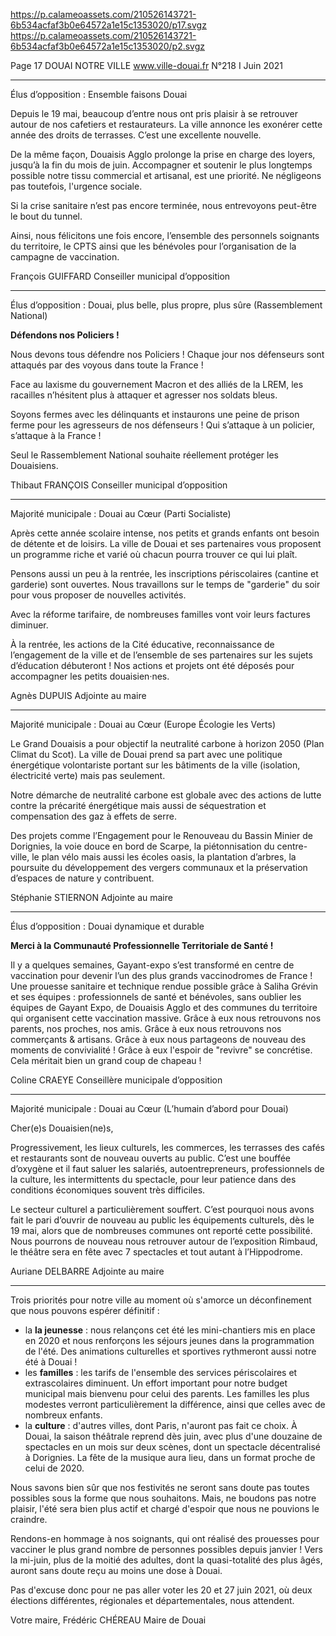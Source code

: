https://p.calameoassets.com/210526143721-6b534acfaf3b0e64572a1e15c1353020/p17.svgz
https://p.calameoassets.com/210526143721-6b534acfaf3b0e64572a1e15c1353020/p2.svgz

Page  17
DOUAI NOTRE VILLE
www.ville-douai.fr
N°218   I
Juin 2021

---

Élus d’opposition : Ensemble faisons Douai

Depuis le 19 mai, beaucoup d’entre nous ont pris plaisir à se retrouver autour de nos cafetiers et restaurateurs. La ville annonce les exonérer cette année des droits de terrasses. C’est une excellente nouvelle.

De la même façon, Douaisis Agglo prolonge la prise en charge des loyers, jusqu’à la fin du mois de juin. Accompagner et soutenir le plus longtemps possible notre tissu commercial et artisanal, est une priorité. Ne négligeons pas toutefois, l'urgence sociale.

Si la crise sanitaire n’est pas encore terminée, nous entrevoyons peut-être le bout du tunnel.

Ainsi, nous félicitons une fois encore, l’ensemble des personnels soignants du territoire, le CPTS ainsi que les bénévoles pour l’organisation de la campagne de vaccination.

François GUIFFARD
Conseiller municipal d’opposition

---

Élus d’opposition : Douai, plus belle, plus propre, plus sûre (Rassemblement National)

**Défendons nos Policiers !**

Nous devons tous défendre nos Policiers ! Chaque jour nos défenseurs sont attaqués par des voyous dans toute la France ! 

Face au laxisme du gouvernement Macron et des alliés de la LREM, les racailles n’hésitent plus à attaquer et agresser nos soldats bleus.

Soyons fermes avec les délinquants et instaurons une peine de prison ferme pour les agresseurs de nos défenseurs ! Qui s’attaque à un policier, s’attaque à la France !

Seul le Rassemblement National souhaite réellement protéger les Douaisiens.

Thibaut FRANÇOIS
Conseiller municipal d’opposition

---

Majorité municipale : Douai au Cœur (Parti Socialiste)

Après cette année scolaire intense, nos petits et grands enfants ont besoin de détente et de loisirs. La ville de Douai et ses partenaires vous proposent un programme riche et varié où chacun pourra trouver ce qui lui plaît.

Pensons aussi un peu à la rentrée, les inscriptions périscolaires (cantine et garderie) sont ouvertes. Nous travaillons sur le temps de "garderie" du soir pour vous proposer de nouvelles activités.

Avec la réforme  tarifaire, de nombreuses familles vont voir leurs factures diminuer.

À la rentrée, les actions de la Cité éducative, reconnaissance de l’engagement de la ville et de l’ensemble de ses partenaires sur les sujets d’éducation débuteront ! Nos actions et projets ont été déposés pour accompagner les petits douaisien·nes.

Agnès DUPUIS
Adjointe au maire

---

Majorité municipale : Douai au Cœur (Europe Écologie les Verts)

Le Grand Douaisis a pour objectif la neutralité carbone à horizon 2050 (Plan Climat du Scot). La ville de Douai prend sa part avec une politique énergétique volontariste portant sur les bâtiments de la ville (isolation, électricité verte) mais pas seulement.

Notre démarche de neutralité carbone est globale avec des actions de lutte contre la précarité énergétique mais aussi de séquestration et compensation des gaz à effets de serre.

Des projets comme l’Engagement pour le Renouveau du Bassin Minier de Dorignies, la voie douce en bord de Scarpe, la piétonnisation du centre-ville, le plan vélo mais aussi les écoles oasis, la plantation d’arbres, la poursuite du développement des vergers communaux et la préservation d’espaces de nature y contribuent.

Stéphanie STIERNON
Adjointe au maire

---

Élus d’opposition : Douai dynamique et durable

**Merci à la Communauté Professionnelle Territoriale de Santé !**

Il y a quelques semaines, Gayant-expo s’est transformé en centre de vaccination pour devenir l’un des plus grands vaccinodromes de France ! Une prouesse sanitaire et technique rendue possible grâce à Saliha Grévin et ses équipes : professionnels de santé et bénévoles, sans oublier les équipes de Gayant Expo, de Douaisis Agglo et des communes du territoire qui organisent cette vaccination massive. Grâce à eux nous retrouvons nos parents, nos proches, nos amis. Grâce à eux nous retrouvons nos commerçants & artisans. Grâce à eux nous partageons de nouveau des moments de convivialité ! Grâce à eux l'espoir de "revivre" se concrétise. Cela méritait bien un grand coup de chapeau !

Coline CRAEYE
Conseillère municipale d’opposition

---

Majorité municipale : Douai au Cœur (L’humain d’abord pour Douai)

Cher(e)s Douaisien(ne)s,

Progressivement, les lieux culturels, les commerces, les terrasses des cafés et restaurants sont de nouveau ouverts au public. C’est une bouffée d’oxygène et il faut saluer les salariés, autoentrepreneurs, professionnels de la culture, les intermittents du spectacle, pour leur patience dans des conditions économiques souvent très difficiles.

Le secteur culturel a particulièrement souffert. C’est pourquoi nous avons fait le pari d’ouvrir de nouveau au public les équipements culturels, dès le 19 mai, alors que de nombreuses communes ont reporté cette possibilité. Nous pourrons de nouveau nous retrouver autour de l’exposition Rimbaud, le théâtre sera en fête avec 7 spectacles et tout autant à l’Hippodrome.

Auriane DELBARRE
Adjointe au maire

---

Trois priorités pour notre ville au moment où s'amorce un déconfinement que nous pouvons espérer définitif :
- la **la jeunesse** : nous relançons cet été les mini-chantiers mis en place en 2020 et nous renforçons les séjours jeunes dans la programmation de l'été. Des animations culturelles et sportives rythmeront aussi notre été à Douai !
- les **familles** : les tarifs de l'ensemble des services périscolaires et extrascolaires diminuent. Un effort important pour notre budget municipal mais bienvenu pour celui des parents. Les familles les plus modestes verront particulièrement la différence, ainsi que celles avec de nombreux enfants.
- la **culture** : d'autres villes, dont Paris, n'auront pas fait ce choix. À Douai, la saison théâtrale reprend dès juin, avec plus d'une douzaine de spectacles en un mois sur deux scènes, dont un spectacle décentralisé à Dorignies. La fête de la musique aura lieu, dans un format proche de celui de 2020.

Nous savons bien sûr que nos festivités ne seront sans doute pas toutes possibles sous la forme que nous souhaitons. Mais, ne boudons pas notre plaisir, l'été sera bien plus actif et chargé d'espoir que nous ne pouvions le craindre.

Rendons-en hommage à nos soignants, qui ont réalisé des prouesses pour vacciner le plus grand nombre de personnes possibles depuis janvier ! Vers la mi-juin, plus de la moitié des adultes, dont la quasi-totalité des plus âgés, auront sans doute reçu au moins une dose à Douai.

Pas d'excuse donc pour ne pas aller voter les 20 et 27 juin 2021, où deux élections différentes, régionales et départementales, nous attendent. 

Votre maire,
Frédéric CHÉREAU
Maire de Douai